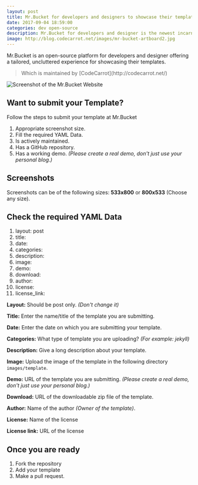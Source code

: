 ```yaml
---
layout: post
title: Mr.Bucket for developers and designers to showcase their templates
date: 2017-09-04 18:59:00
categories: dev open-source
description: Mr.Bucket for developers and designer is the newest incarnation of a web app offering a tailored, uncluttered experience for showcasing their templates - check it out.
image: http://blog.codecarrot.net/images/mr-bucket-artboard2.jpg
---
```


Mr.Bucket is an open-source platform for developers and designer  offering a tailored, uncluttered experience for showcasing their templates.

<blockquote>
Which is maintained by [CodeCarrot](http://codecarrot.net/)
</blockquote>

![Screenshot of the Mr.Bucket Website](http://blog.codecarrot.net/images/screenshot-of-the-mrbucket-website.png)

## Want to submit your Template?

Follow the steps to submit your template at Mr.Bucket

1. Appropriate screenshot size.
2. Fill the required YAML Data.
3. Is actively maintained.
4. Has a GitHub repository.
5. Has a working demo. *(Please create a real demo, don't just use your personal blog.)*

## Screenshots

Screenshots can be of the following sizes: **533x800** or **800x533** (Choose any size).

## Check the required YAML Data

1. layout: post
2. title:
3. date:
4. categories:
5. description:
6. image:
7. demo:
8. download:
9. author:
10. license:
11. license_link:

**Layout:** Should be post only. *(Don't change it)*

**Title:** Enter the name/title of the template you are submitting.

**Date:** Enter the date on which you are submitting your template.

**Categories:** What type of template you are uploading? *(For example: jekyll)*

**Description:** Give a long description about your template.

**Image:** Upload the image of the template in the following directory `images/template`.

**Demo:** URL of the template you are submitting. *(Please create a real demo, don't just use your personal blog.)*

**Download:** URL of the downloadable zip file of the template.

**Author:** Name of the author *(Owner of the template)*.

**License:** Name of the license

**License link:** URL of the license

## Once you are ready

1. Fork the repository
2. Add your template
3. Make a pull request.
